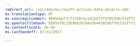 ```yaml
---
redirect_url: /sql/ado/microsoft-activex-data-objects-ado
ms.translationtype: HT
ms.sourcegitcommit: 9045ebe77cf2f60fecad22672f3f055d8c5fdff2
ms.openlocfilehash: 9105af0c23b96b2b784a3b443019b7f0c51bfff2
ms.contentlocale: de-de
ms.lasthandoff: 07/31/2017

---
```


